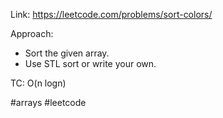 Link: https://leetcode.com/problems/sort-colors/

Approach: 
- Sort the given array.
- Use STL sort or write your own.

TC: O(n logn) 

#arrays #leetcode